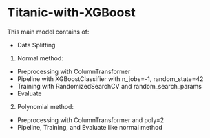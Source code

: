 # Titanic-with-XGBoost
This main model contains of:
- Data Splitting
1. Normal method:
- Preprocessing with ColumnTransformer
- Pipeline with XGBoostClassifier with n_jobs=-1, random_state=42
- Training with RandomizedSearchCV and random_search_params
- Evaluate
2. Polynomial method:
- Preprocessing with ColumnTransformer and poly=2
- Pipeline, Training, and Evaluate like normal method
